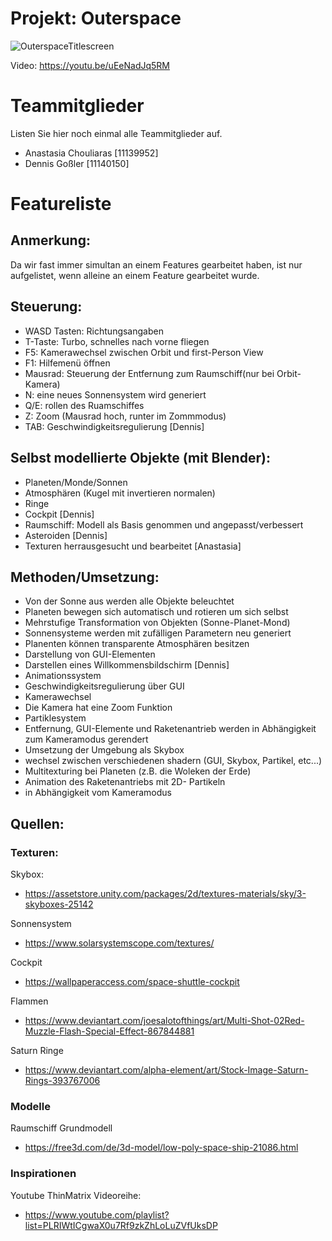 # **Projekt: Outerspace**

![](https://github.com/DennisGoss99/CGA_Project/tree/main/project/Application/assets/textures/gui/StartupScreen.png?raw=true "OuterspaceTitlescreen")

Video:
https://youtu.be/uEeNadJq5RM

# Teammitglieder
Listen Sie hier noch einmal alle Teammitglieder auf.
- Anastasia Chouliaras [11139952]
- Dennis Goßler [11140150]

# Featureliste

## Anmerkung:
Da wir fast immer simultan an einem Features gearbeitet haben, ist nur aufgelistet, wenn alleine an einem Feature gearbeitet wurde.

## Steuerung: 
-	WASD Tasten: Richtungsangaben
-	T-Taste: Turbo, schnelles nach vorne fliegen
-	F5: Kamerawechsel zwischen Orbit und first-Person View
-	F1: Hilfemenü öffnen
-	Mausrad: Steuerung der Entfernung zum Raumschiff(nur bei Orbit-Kamera)
-	N: eine neues Sonnensystem wird generiert
-	Q/E: rollen des Ruamschiffes
-	Z: Zoom (Mausrad hoch, runter im Zommmodus)
-	TAB: Geschwindigkeitsregulierung [Dennis]


## Selbst modellierte Objekte (mit Blender):
-	Planeten/Monde/Sonnen
- Atmosphären (Kugel mit invertieren normalen)
-	Ringe
- Cockpit [Dennis]
-	Raumschiff: Modell als Basis genommen und angepasst/verbessert
-	Asteroiden [Dennis]
-	Texturen herrausgesucht und bearbeitet [Anastasia]

## Methoden/Umsetzung:
-	Von der Sonne aus werden alle Objekte beleuchtet
-	Planeten bewegen sich automatisch und rotieren um sich selbst
-	Mehrstufige Transformation von Objekten (Sonne-Planet-Mond)
-	Sonnensysteme werden mit zufälligen Parametern neu generiert
-	Planenten können transparente Atmosphären besitzen  
-	Darstellung von GUI-Elementen 
-	Darstellen eines Willkommensbildschirm [Dennis]
-	Animationssystem
-	Geschwindigkeitsregulierung über GUI
-	Kamerawechsel 
-	Die Kamera hat eine Zoom Funktion
-	Partiklesystem
-	Entfernung, GUI-Elemente und Raketenantrieb werden in Abhängigkeit zum Kameramodus gerendert
-	Umsetzung der Umgebung als Skybox
-	wechsel zwischen verschiedenen shadern (GUI, Skybox, Partikel, etc...)
-	Multitexturing bei Planeten (z.B. die Woleken der Erde)
-	Animation des Raketenantriebs mit 2D- Partikeln 
-	in Abhängigkeit vom Kameramodus

## Quellen:

### Texturen:

Skybox:
- https://assetstore.unity.com/packages/2d/textures-materials/sky/3-skyboxes-25142

Sonnensystem
- https://www.solarsystemscope.com/textures/

Cockpit
- https://wallpaperaccess.com/space-shuttle-cockpit

Flammen
- https://www.deviantart.com/joesalotofthings/art/Multi-Shot-02Red-Muzzle-Flash-Special-Effect-867844881

Saturn Ringe
- https://www.deviantart.com/alpha-element/art/Stock-Image-Saturn-Rings-393767006

### Modelle

Raumschiff Grundmodell
- https://free3d.com/de/3d-model/low-poly-space-ship-21086.html

### Inspirationen 
Youtube ThinMatrix Videoreihe:
- https://www.youtube.com/playlist?list=PLRIWtICgwaX0u7Rf9zkZhLoLuZVfUksDP

